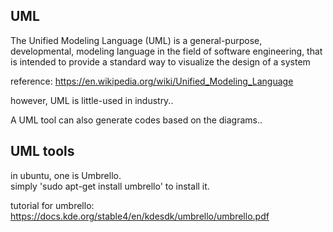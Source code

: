 UML
----------------

The Unified Modeling Language (UML) is a general-purpose, developmental, 
modeling language in the field of software engineering, 
that is intended to provide a standard way to visualize the design of a system

reference: https://en.wikipedia.org/wiki/Unified_Modeling_Language

however, UML is little-used in industry.. 


A UML tool can also generate codes based on the diagrams..


UML tools
-----------------

in ubuntu, one is Umbrello.  
simply 'sudo apt-get install umbrello' to install it.

tutorial for umbrello: https://docs.kde.org/stable4/en/kdesdk/umbrello/umbrello.pdf
